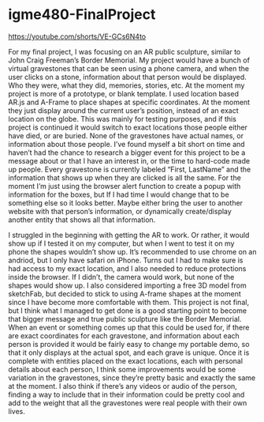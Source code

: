 # igme480-FinalProject

https://youtube.com/shorts/VE-GCs6N4to

For my final project, I was focusing on an AR public sculpture, similar to John Craig Freeman’s Border Memorial. My project would have a bunch of virtual gravestones that can be seen using a phone camera, and when the user clicks on a stone, information about that person would be displayed. Who they were, what they did, memories, stories, etc.
At the moment my project is more of a prototype, or blank template. I used location based AR.js and A-Frame to place shapes at specific coordinates. At the moment they just display around the current user’s position, instead of an exact location on the globe. This was mainly for testing purposes, and if this project is continued it would switch to exact locations those people either have died, or are buried. None of the gravestones have actual names, or information about those people. I’ve found myself a bit short on time and haven’t had the chance to research a bigger event for this project to be a message about or that I have an interest in, or the time to hard-code made up people. Every gravestone is currently labeled “First, LastName” and the information that shows up when they are clicked is all the same. For the moment I’m just using the browser alert function to create a popup with information for the boxes, but If I had time I would change that to be something else so it looks better. Maybe either bring the user to another website with that person’s information, or dynamically create/display another entity that shows all that information.

I struggled in the beginning with getting the AR to work. Or rather, it would show up if I tested it on my computer, but when I went to test it on my phone the shapes wouldn’t show up. It’s recommended to use chrome on an andriod, but I only have safari on iPhone. Turns out I had to make sure is had access to my exact location, and I also needed to reduce protections inside the browser. If I didn’t, the camera would work, but none of the shapes would show up.
I also considered importing a free 3D model from sketchFab, but decided to stick to using A-frame shapes at the moment since I have become more comfortable with them.
This project is not final, but I think what I managed to get done is a good starting point to become that bigger message and true public sculpture like the Border Memorial. When an event or something comes up that this could be used for, if there are exact coordinates for each gravestone, and information about each person is provided it would be fairly easy to change my portable demo, so that it only displays at the actual spot, and each grave is unique.
Once it is complete with entities placed on the exact locations, each with personal details about each person, I think some improvements would be some variation in the gravestones, since they’re pretty basic and exactly the same at the moment. I also think if there’s any videos or audio of the person, finding a way to include that in their information could be pretty cool and add to the weight that all the gravestones were real people with their own lives.
